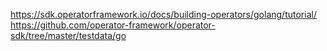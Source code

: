 
https://sdk.operatorframework.io/docs/building-operators/golang/tutorial/
https://github.com/operator-framework/operator-sdk/tree/master/testdata/go


